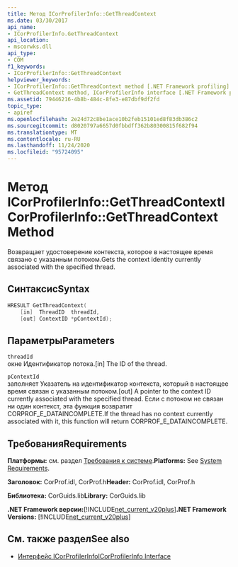 ```yaml
---
title: Метод ICorProfilerInfo::GetThreadContext
ms.date: 03/30/2017
api_name:
- ICorProfilerInfo.GetThreadContext
api_location:
- mscorwks.dll
api_type:
- COM
f1_keywords:
- ICorProfilerInfo::GetThreadContext
helpviewer_keywords:
- ICorProfilerInfo::GetThreadContext method [.NET Framework profiling]
- GetThreadContext method, ICorProfilerInfo interface [.NET Framework profiling]
ms.assetid: 79446216-4b8b-484c-8fe3-e87dbf9df2fd
topic_type:
- apiref
ms.openlocfilehash: 2e24d72c8be1ace10b2feb15101ed8f83db386c2
ms.sourcegitcommit: d8020797a6657d0fbbdff362b80300815f682f94
ms.translationtype: MT
ms.contentlocale: ru-RU
ms.lasthandoff: 11/24/2020
ms.locfileid: "95724095"
---
```

# <a name="icorprofilerinfogetthreadcontext-method"></a><span data-ttu-id="f8085-102">Метод ICorProfilerInfo::GetThreadContext</span><span class="sxs-lookup"><span data-stu-id="f8085-102">ICorProfilerInfo::GetThreadContext Method</span></span>

<span data-ttu-id="f8085-103">Возвращает удостоверение контекста, которое в настоящее время связано с указанным потоком.</span><span class="sxs-lookup"><span data-stu-id="f8085-103">Gets the context identity currently associated with the specified thread.</span></span>  
  
## <a name="syntax"></a><span data-ttu-id="f8085-104">Синтаксис</span><span class="sxs-lookup"><span data-stu-id="f8085-104">Syntax</span></span>  
  
```cpp  
HRESULT GetThreadContext(  
    [in]  ThreadID  threadId,  
    [out] ContextID *pContextId);  
```  
  
## <a name="parameters"></a><span data-ttu-id="f8085-105">Параметры</span><span class="sxs-lookup"><span data-stu-id="f8085-105">Parameters</span></span>  

 `threadId`  
 <span data-ttu-id="f8085-106">окне Идентификатор потока.</span><span class="sxs-lookup"><span data-stu-id="f8085-106">[in] The ID of the thread.</span></span>  
  
 `pContextId`  
 <span data-ttu-id="f8085-107">заполняет Указатель на идентификатор контекста, который в настоящее время связан с указанным потоком.</span><span class="sxs-lookup"><span data-stu-id="f8085-107">[out] A pointer to the context ID currently associated with the specified thread.</span></span> <span data-ttu-id="f8085-108">Если с потоком не связан ни один контекст, эта функция возвратит CORPROF_E_DATAINCOMPLETE.</span><span class="sxs-lookup"><span data-stu-id="f8085-108">If the thread has no context currently associated with it, this function will return CORPROF_E_DATAINCOMPLETE.</span></span>  
  
## <a name="requirements"></a><span data-ttu-id="f8085-109">Требования</span><span class="sxs-lookup"><span data-stu-id="f8085-109">Requirements</span></span>  

 <span data-ttu-id="f8085-110">**Платформы:** см. раздел [Требования к системе](../../get-started/system-requirements.md).</span><span class="sxs-lookup"><span data-stu-id="f8085-110">**Platforms:** See [System Requirements](../../get-started/system-requirements.md).</span></span>  
  
 <span data-ttu-id="f8085-111">**Заголовок:** CorProf.idl, CorProf.h</span><span class="sxs-lookup"><span data-stu-id="f8085-111">**Header:** CorProf.idl, CorProf.h</span></span>  
  
 <span data-ttu-id="f8085-112">**Библиотека:** CorGuids.lib</span><span class="sxs-lookup"><span data-stu-id="f8085-112">**Library:** CorGuids.lib</span></span>  
  
 <span data-ttu-id="f8085-113">**.NET Framework версии:**[!INCLUDE[net_current_v20plus](../../../../includes/net-current-v20plus-md.md)]</span><span class="sxs-lookup"><span data-stu-id="f8085-113">**.NET Framework Versions:** [!INCLUDE[net_current_v20plus](../../../../includes/net-current-v20plus-md.md)]</span></span>  
  
## <a name="see-also"></a><span data-ttu-id="f8085-114">См. также раздел</span><span class="sxs-lookup"><span data-stu-id="f8085-114">See also</span></span>

- [<span data-ttu-id="f8085-115">Интерфейс ICorProfilerInfo</span><span class="sxs-lookup"><span data-stu-id="f8085-115">ICorProfilerInfo Interface</span></span>](icorprofilerinfo-interface.md)
